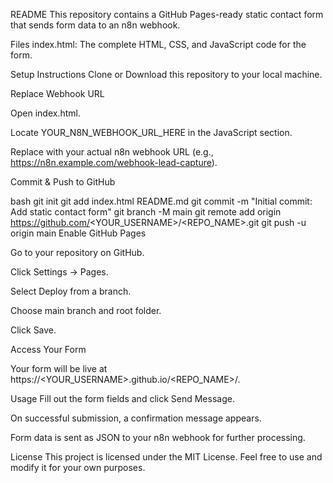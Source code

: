 README
This repository contains a GitHub Pages-ready static contact form that sends form data to an n8n webhook.

Files
index.html: The complete HTML, CSS, and JavaScript code for the form.

Setup Instructions
Clone or Download this repository to your local machine.

Replace Webhook URL

Open index.html.

Locate YOUR_N8N_WEBHOOK_URL_HERE in the JavaScript section.

Replace with your actual n8n webhook URL (e.g., https://n8n.example.com/webhook-lead-capture).

Commit & Push to GitHub

bash
git init
git add index.html README.md
git commit -m "Initial commit: Add static contact form"
git branch -M main
git remote add origin https://github.com/<YOUR_USERNAME>/<REPO_NAME>.git
git push -u origin main
Enable GitHub Pages

Go to your repository on GitHub.

Click Settings → Pages.

Select Deploy from a branch.

Choose main branch and root folder.

Click Save.

Access Your Form

Your form will be live at https://<YOUR_USERNAME>.github.io/<REPO_NAME>/.

Usage
Fill out the form fields and click Send Message.

On successful submission, a confirmation message appears.

Form data is sent as JSON to your n8n webhook for further processing.

License
This project is licensed under the MIT License. Feel free to use and modify it for your own purposes.
